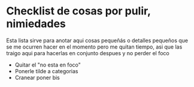 # Checklist de cosas por pulir, nimiedades

Esta lista sirve para anotar aqui cosas pequeñás o detalles pequeños que se me ocurren hacer en el momento pero me quitan tiempo, asi que las traigo aqui para hacerlas en conjunto despues y no perder el foco

- Quitar el "no esta en foco"
- Ponerle tilde a categorias
- Cranear poner bis
